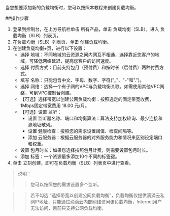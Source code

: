 当您想要添加新的负载均衡时，您可以按照本教程来创建负载均衡。

##操作步骤

1. 登录到控制台，在上方导航栏单击 所有产品，单击 负载均衡（SLB），进入 负载均衡（SLB）列表页。
2. 在负载均衡（SLB）列表页，单击 创建负载均衡。
3. 在创建负载均衡+页，进行以下设置：
	- 选择 地域：不同地域的云资源之间内网互不相通，选择靠近您客户的地域，可降低网络延迟，提高您客户的访问速度。
	- 选择 付费方式：目前支持包月（预付费）和按时长（后付费）两种付费方式。
	- 填写 名称：只能包含中文、字母、数字、字符("_"、"-"和".")。
	- 选择 网络：选择一个有子网的VPC与负载均衡关联。如需使用其他VPC网络，可到VPC控制台创建。
	- 【可选】选择带宽以创建公网负载均衡：按照选定的固定带宽收费，1Mbps固定带宽费用 18.00 元/月。
	- 【可选】设置 监听：
		- 设置 监听器名称、端口和均衡算法：算法支持加权轮询、最少连接和源地址散列。
		- 设置 健康检查：按照您的需求设置阈值、检查间隔等。
		- 添加 云服务器：根据云服务器的对外服务能力和情况来区别设定端口和权重。
	- 设置 包月时长：如果您选择按照包月计费，则需要设置包月时长。
	- 添加 标签：一个资源最多添加10个不同的标签键。
4. 单击 立刻创建，即可在负载均衡（SLB）列表页中进行查看。

>说明：
>>您可以按照您的需求设置多个监听。

>>若不勾选 “选择带宽以创建公网负载均衡”，负载均衡仅提供滴滴云私网IP地址，只能通过滴滴云内部网络访问该负载均衡，Internet用户无法访问，目前只支持公网负载均衡。